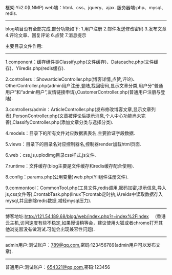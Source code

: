 框架:Yii2.0(LNMP) web端：html、css、jquery、ajax. 服务器端:php、mysql、redis.
*********************************************************************
blog项目没有全部完成,部分功能如下: 1.用户注册 2.邮件发送修改密码 3.发布文章 4.评论文章、回复评论 6.点赞 7.消息提示

主要目录文件作用: 
*********************************************************************
1.component：缓存组件类Classify.php(文件缓存)、Datacache.php(文件缓存)、Yiiredis.php(redis缓存).

2.controllers：ShowarticleController.php(博客详情,点赞,评论)、OtherController.php(admin用户注册,登陆,找回密码,显示文章分类,用户分“普通用户”和“admin用户”,友情链接申请),CustomerController.php(普通用户注册与登陆).

3.controllers/admin：ArticleController.php(发布修改博客文章,显示文章列表),PersonController.php(文章被评论后提示消息,个人中心功能尚未完善),ClassifyController.php(添加文章分类与选择分类).

4.models：目录下的所有文件对应数据表表名,主要验证字段数据.

5.views：目录下的目录名对应控制器名,控制器render加载html页面.

6.web：css,js,uplodimg目录css样式,js文件.

7.runtime：文件缓存(blog主要是文件缓存和redis缓存配合使用).

8.config：params.php(公用变量)web.php(Yii组件注册文件).

9.commontool：CommonTool.php(工具文件,redis调用,密码加密,提示信息,导入js,css文件等),CrontabTask.php(linux下crontab定时执,从reids中读取数据存入mysql,并且删除redis数据,减轻mysql压力).
*********************************************************************
博客地址:http://121.54.189.68/blog/web/index.php?r=index%2Findex     (香港云主机,访问速度有些不稳定,如果慢请稍等会，建议使用火狐或者chrome打开其他浏览器没有做测试.可能会出现兼容性问题).
*********************************************************************
admin用户:测试账户：789@qq.com,密码:123456789(admin用户可以发布文章).
*********************************************************************
普通用户:测试账户：654321@qq.com,密码:123456
